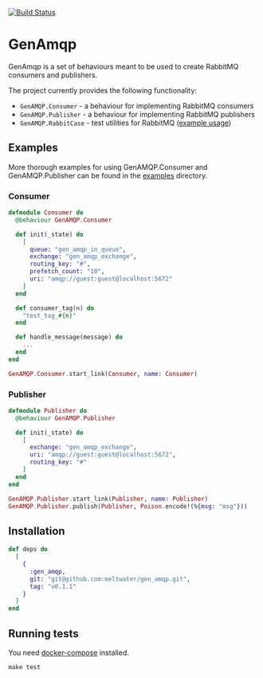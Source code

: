 [![Build Status](https://travis-ci.com/meltwater/gen_amqp.svg?token=JscQvnQYQz7Pr7TwvyZh&branch=master)](https://travis-ci.com/meltwater/gen_amqp)

# GenAmqp

GenAmqp is a set of behaviours meant to be used to create RabbitMQ consumers and publishers.

The project currently provides the following functionality:

- `GenAMQP.Consumer` - a behaviour for implementing RabbitMQ consumers
- `GenAMQP.Publisher` - a behaviour for implementing RabbitMQ publishers
- `GenAMQP.RabbitCase` - test utilities for RabbitMQ ([example usage](test/gen_amqp_test.exs))

## Examples

More thorough examples for using GenAMQP.Consumer and GenAMQP.Publisher can be found in the [examples](examples) directory.

### Consumer

~~~elixir
defmodule Consumer do
  @behaviour GenAMQP.Consumer

  def init(_state) do
    [
      queue: "gen_amqp_in_queue",
      exchange: "gen_amqp_exchange",
      routing_key: "#",
      prefetch_count: "10",
      uri: "amqp://guest:guest@localhost:5672"
    ]
  end

  def consumer_tag(n) do
    "test_tag_#{n}"
  end

  def handle_message(message) do
    ...
  end
end
~~~

~~~elixir
GenAMQP.Consumer.start_link(Consumer, name: Consumer)
~~~

### Publisher

~~~elixir
defmodule Publisher do
  @behaviour GenAMQP.Publisher

  def init(_state) do
    [
      exchange: "gen_amqp_exchange",
      uri: "amqp://guest:guest@localhost:5672",
      routing_key: "#"
    ]
  end
end
~~~

~~~elixir
GenAMQP.Publisher.start_link(Publisher, name: Publisher)
GenAMQP.Publisher.publish(Publisher, Poison.encode!(%{msg: "msg"}))
~~~

## Installation
~~~elixir
def deps do
  [
    {
      :gen_amqp,
      git: "git@github.com:meltwater/gen_amqp.git",
      tag: "v0.1.1"
    }
  ]
end
~~~

## Running tests

You need [docker-compose](https://docs.docker.com/compose/) installed.

    make test

